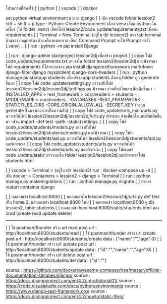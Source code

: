 โปรแกรมที่ต้องใช้
[ ] python
[ ] vscode
[ ] docker

set python virtual environment และลง django
[ ] เปิด vscode folder lession2
    ctrl + shift + p
    type : Python: Create Environment
    เลือก venv
    เลือก python ในเครื่อง (ได้ folder .venv)
    เลือกไฟล์ lession2/code_update/requirements.txt เพื่อลง requirements
[ ] Terminal > New Terminal (อยู่ใน dir lession2)
    ตรง tab terminal ด้านขวา กดลูกศรลง ช้างเครื่องหมายบวก
    เลือก Command Prompt จะได้ Prompt คำสั่ง (.venv) ..
[ ] run : python -m pip install Django 


[ ] run : django-admin startproject lession2dj
    เพื่อสร้าง project
[ ] copy ไฟล์ code_update/requirements.txt มาวางใน folder lession2/lession2dj
    และพิจารณาไฟล์ requirements ที่ได้จากการลง
    pip install djangorestframework markdown django-filter django mysqlclient django-cors-headers
[ ] run : python manage.py startapp students
    เพื่อ สร้าง app students สังเกตุ folder ถูก generate ขึ้นมา
[ ] copy ไฟล์ code_update/settings.py มาวางทับไฟล์ lession2/lession2dj/lession2dj/settings.py
    พิจารณา ส่วนที่แก้ไขและเพิ่มเติมขึ้นมา
    -INSTALLED_APPS
      > rest_framework
      > corsheaders
      > students
    -MIDDLEWARE
      > corsheaders..
    -DATABASES
    -REST_FRAMEWORK
    -STATICFILES_DIRS
    -CORS_ORIGIN_ALLOW_ALL
    -SECRET_KEY (จะถูก generate ขึ้นมา และควรเป็นความลับ)
[ ] copy ไฟล์ code_update/urls_main/urls.py มาวางทับไฟล์ lession2/lession2dj/lession2dj/urls.py
    พิจารณา ส่วนที่แก้ไขและเพิ่มเติมขึ้นมา
    -ส่วน import
    -def test
    -path
    -static(settings..)
[ ] copy ไฟล์ code_update/students/models.py มาวางทับไฟล์ lession2/lession2dj/students/models.py และพิจารณา
[ ] copy ไฟล์ code_update/students/api.py มาวางทับไฟล์ lession2/lession2dj/students/api.py และพิจารณา
[ ] copy ไฟล์ code_update/students/urls.py มาวางทับไฟล์ lession2/lession2dj/students/urls.py และพิจารณา
[ ] copy โฟลเดอร์ code_update/static มาวางลงใน folder lession2/lession2dj และพิจารณาไฟล์ students.html


[ ] vscode > Terminal > (อยู่ใน dir lession2)
    run : docker-compose up -d
[ ] เปิด docker > Containers > lession2 > django > Terminal
[ ] run : python manage.py makemigrations
[ ] run : python manage.py migrate
[ ] ทำการ restart container django


[ ] ทดสอบเข้า localhost:8000
[ ] ทดสอบแก้ไข lession2/lession2dj/urls.py def test เป็น home 2. แล้วลองเข้า localhost:8000 ใหม่
[ ] ทดสอบเข้า localhost:8080 ดู db lession2, table students
[ ] ทดสอบเข้า localhost:8000/static/students.html ลอง crud (create read update delete)


--------------------------------------------------


[ ] ใช้ postman/thunder สร้าง url read
    post url : http://localhost:8000/students/read
[ ] ใช้ postman/thunder สร้าง url create
    post url : http://localhost:8000/students/create
    data : {"name":"","age":0}
[ ] ใช้ postman/thunder สร้าง url update
    post url : http://localhost:8000/students/update
    data : {"id":"","name":"","age":0}
[ ] ใช้ postman/thunder สร้าง url delete
    post url : http://localhost:8000/students/del
    data : {"id":""}


source : https://github.com/docker/awesome-compose/tree/master/official-documentation-samples/django/
source : https://docs.djangoproject.com/en/4.2/intro/tutorial01/
source : https://code.visualstudio.com/docs/python/environments
source : https://www.django-rest-framework.org/
source : https://docs.djangoproject.com/en/4.2/howto/static-files/